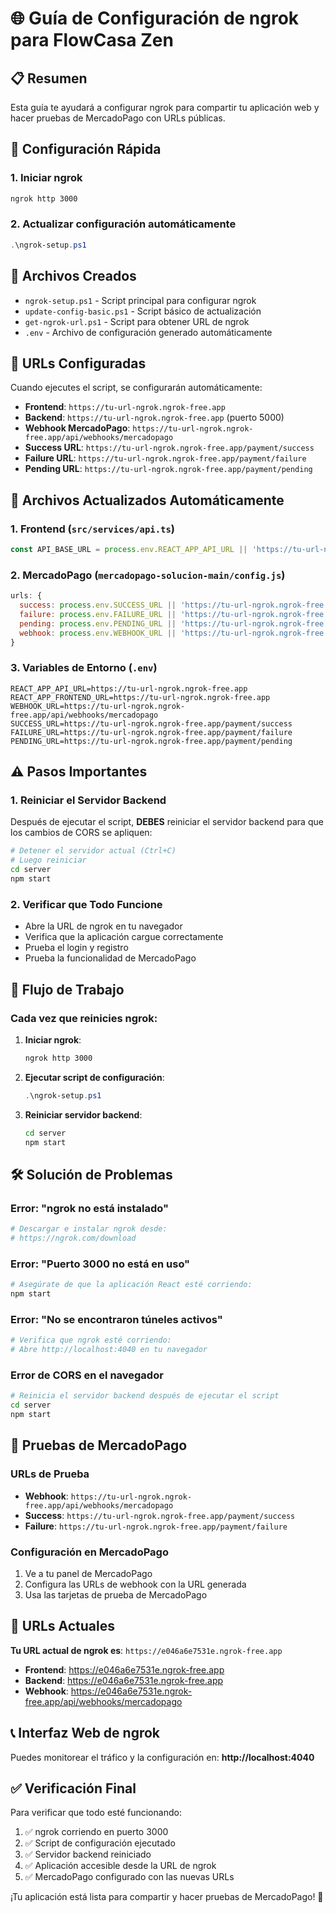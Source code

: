 # 🌐 Guía de Configuración de ngrok para FlowCasa Zen

## 📋 Resumen

Esta guía te ayudará a configurar ngrok para compartir tu aplicación web y hacer pruebas de MercadoPago con URLs públicas.

## 🚀 Configuración Rápida

### 1. Iniciar ngrok
```bash
ngrok http 3000
```

### 2. Actualizar configuración automáticamente
```powershell
.\ngrok-setup.ps1
```

## 📁 Archivos Creados

- `ngrok-setup.ps1` - Script principal para configurar ngrok
- `update-config-basic.ps1` - Script básico de actualización
- `get-ngrok-url.ps1` - Script para obtener URL de ngrok
- `.env` - Archivo de configuración generado automáticamente

## 🔧 URLs Configuradas

Cuando ejecutes el script, se configurarán automáticamente:

- **Frontend**: `https://tu-url-ngrok.ngrok-free.app`
- **Backend**: `https://tu-url-ngrok.ngrok-free.app` (puerto 5000)
- **Webhook MercadoPago**: `https://tu-url-ngrok.ngrok-free.app/api/webhooks/mercadopago`
- **Success URL**: `https://tu-url-ngrok.ngrok-free.app/payment/success`
- **Failure URL**: `https://tu-url-ngrok.ngrok-free.app/payment/failure`
- **Pending URL**: `https://tu-url-ngrok.ngrok-free.app/payment/pending`

## 📝 Archivos Actualizados Automáticamente

### 1. Frontend (`src/services/api.ts`)
```typescript
const API_BASE_URL = process.env.REACT_APP_API_URL || 'https://tu-url-ngrok.ngrok-free.app';
```

### 2. MercadoPago (`mercadopago-solucion-main/config.js`)
```javascript
urls: {
  success: process.env.SUCCESS_URL || 'https://tu-url-ngrok.ngrok-free.app/payment/success',
  failure: process.env.FAILURE_URL || 'https://tu-url-ngrok.ngrok-free.app/payment/failure',
  pending: process.env.PENDING_URL || 'https://tu-url-ngrok.ngrok-free.app/payment/pending',
  webhook: process.env.WEBHOOK_URL || 'https://tu-url-ngrok.ngrok-free.app/api/webhooks/mercadopago'
}
```

### 3. Variables de Entorno (`.env`)
```env
REACT_APP_API_URL=https://tu-url-ngrok.ngrok-free.app
REACT_APP_FRONTEND_URL=https://tu-url-ngrok.ngrok-free.app
WEBHOOK_URL=https://tu-url-ngrok.ngrok-free.app/api/webhooks/mercadopago
SUCCESS_URL=https://tu-url-ngrok.ngrok-free.app/payment/success
FAILURE_URL=https://tu-url-ngrok.ngrok-free.app/payment/failure
PENDING_URL=https://tu-url-ngrok.ngrok-free.app/payment/pending
```

## ⚠️ Pasos Importantes

### 1. Reiniciar el Servidor Backend
Después de ejecutar el script, **DEBES** reiniciar el servidor backend para que los cambios de CORS se apliquen:

```bash
# Detener el servidor actual (Ctrl+C)
# Luego reiniciar
cd server
npm start
```

### 2. Verificar que Todo Funcione
- Abre la URL de ngrok en tu navegador
- Verifica que la aplicación cargue correctamente
- Prueba el login y registro
- Prueba la funcionalidad de MercadoPago

## 🔄 Flujo de Trabajo

### Cada vez que reinicies ngrok:

1. **Iniciar ngrok**:
   ```bash
   ngrok http 3000
   ```

2. **Ejecutar script de configuración**:
   ```powershell
   .\ngrok-setup.ps1
   ```

3. **Reiniciar servidor backend**:
   ```bash
   cd server
   npm start
   ```

## 🛠️ Solución de Problemas

### Error: "ngrok no está instalado"
```bash
# Descargar e instalar ngrok desde:
# https://ngrok.com/download
```

### Error: "Puerto 3000 no está en uso"
```bash
# Asegúrate de que la aplicación React esté corriendo:
npm start
```

### Error: "No se encontraron túneles activos"
```bash
# Verifica que ngrok esté corriendo:
# Abre http://localhost:4040 en tu navegador
```

### Error de CORS en el navegador
```bash
# Reinicia el servidor backend después de ejecutar el script
cd server
npm start
```

## 📱 Pruebas de MercadoPago

### URLs de Prueba
- **Webhook**: `https://tu-url-ngrok.ngrok-free.app/api/webhooks/mercadopago`
- **Success**: `https://tu-url-ngrok.ngrok-free.app/payment/success`
- **Failure**: `https://tu-url-ngrok.ngrok-free.app/payment/failure`

### Configuración en MercadoPago
1. Ve a tu panel de MercadoPago
2. Configura las URLs de webhook con la URL generada
3. Usa las tarjetas de prueba de MercadoPago

## 🎯 URLs Actuales

**Tu URL actual de ngrok es**: `https://e046a6e7531e.ngrok-free.app`

- **Frontend**: https://e046a6e7531e.ngrok-free.app
- **Backend**: https://e046a6e7531e.ngrok-free.app
- **Webhook**: https://e046a6e7531e.ngrok-free.app/api/webhooks/mercadopago

## 📞 Interfaz Web de ngrok

Puedes monitorear el tráfico y la configuración en:
**http://localhost:4040**

## ✅ Verificación Final

Para verificar que todo esté funcionando:

1. ✅ ngrok corriendo en puerto 3000
2. ✅ Script de configuración ejecutado
3. ✅ Servidor backend reiniciado
4. ✅ Aplicación accesible desde la URL de ngrok
5. ✅ MercadoPago configurado con las nuevas URLs

¡Tu aplicación está lista para compartir y hacer pruebas de MercadoPago! 🎉
